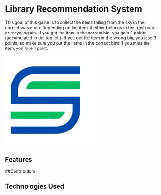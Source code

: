 # Library Recommendation System
This goal of this game is to collect the items falling from the sky in the correct waste bin. Depending on the item, it either belongs in the trash can or recycling bin. If you get the item in the correct bin, you gain 3 points (accumulated in the top left). If you get the item in the wrong bin, you lose 3 points, so make sure you put the items in the correct bins!If you miss the item, you lose 1 point.

<img src="images/Logo.png" width="300px" height="300px" />

## Features


##Contributors


## Technologies Used
